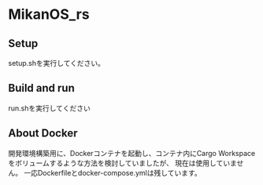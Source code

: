 # MikanOS_rs

## Setup

setup.shを実行してください。

## Build and run

run.shを実行してください

## About Docker

開発環境構築用に、Dockerコンテナを起動し、コンテナ内にCargo Workspaceをボリュームするような方法を検討していましたが、
現在は使用していません。
一応Dockerfileとdocker-compose.ymlは残しています。


